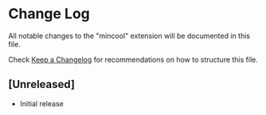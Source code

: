 # Change Log

All notable changes to the "mincool" extension will be documented in this file.

Check [Keep a Changelog](http://keepachangelog.com/) for recommendations on how to structure this file.

## [Unreleased]

- Initial release
